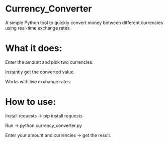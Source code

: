 # Currency_Converter

A simple Python tool to quickly convert money between different currencies using real-time exchange rates.


# What it does:

Enter the amount and pick two currencies.

Instantly get the converted value.

Works with live exchange rates.


# How to use:

Install requests → pip install requests

Run → python currency_converter.py

Enter your amount and currencies → get the result.
